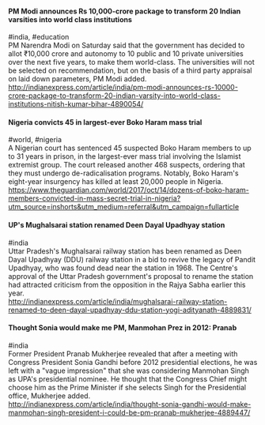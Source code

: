 
#### PM Modi announces Rs 10,000-crore package to transform 20 Indian varsities into world class institutions
#india, #education  
PM Narendra Modi on Saturday said that the government has decided to allot ₹10,000 crore and autonomy to 10 public and 10 private universities over the next five years, to make them world-class. The universities will not be selected on recommendation, but on the basis of a third party appraisal on laid down parameters, PM Modi added.  
http://indianexpress.com/article/india/pm-modi-announces-rs-10000-crore-package-to-transform-20-indian-varsity-into-world-class-institutions-nitish-kumar-bihar-4890054/

#### Nigeria convicts 45 in largest-ever Boko Haram mass trial
#world, #nigeria  
A Nigerian court has sentenced 45 suspected Boko Haram members to up to 31 years in prison, in the largest-ever mass trial involving the Islamist extremist group. The court released another 468 suspects, ordering that they must undergo de-radicalisation programs. Notably, Boko Haram's eight-year insurgency has killed at least 20,000 people in Nigeria.  
https://www.theguardian.com/world/2017/oct/14/dozens-of-boko-haram-members-convicted-in-mass-secret-trial-in-nigeria?utm_source=inshorts&utm_medium=referral&utm_campaign=fullarticle

#### UP's Mughalsarai station renamed Deen Dayal Upadhyay station
#india  
Uttar Pradesh's Mughalsarai railway station has been renamed as Deen Dayal Upadhyay (DDU) railway station in a bid to revive the legacy of Pandit Upadhyay, who was found dead near the station in 1968. The Centre's approval of the Uttar Pradesh government's proposal to rename the station had attracted criticism from the opposition in the Rajya Sabha earlier this year.  
http://indianexpress.com/article/india/mughalsarai-railway-station-renamed-to-deen-dayal-upadhyay-ddu-station-yogi-adityanath-4889831/

#### Thought Sonia would make me PM, Manmohan Prez in 2012: Pranab
#india  
Former President Pranab Mukherjee revealed that after a meeting with Congress President Sonia Gandhi before 2012 presidential elections, he was left with a "vague impression" that she was considering Manmohan Singh as UPA's presidential nominee. He thought that the Congress Chief might choose him as the Prime Minister if she selects Singh for the Presidential office, Mukherjee added.  
http://indianexpress.com/article/india/thought-sonia-gandhi-would-make-manmohan-singh-president-i-could-be-pm-pranab-mukherjee-4889447/
